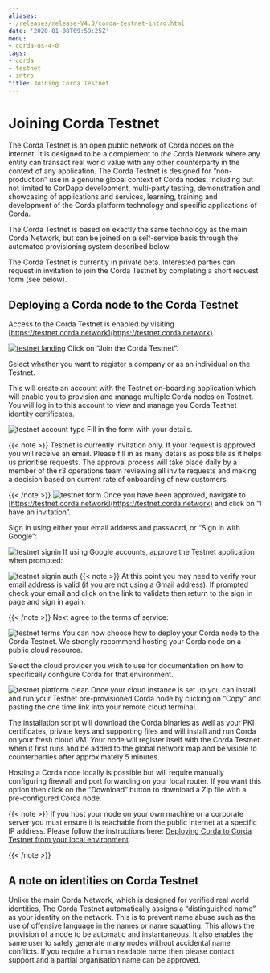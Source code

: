 ```yaml
---
aliases:
- /releases/release-V4.0/corda-testnet-intro.html
date: '2020-01-08T09:59:25Z'
menu:
- corda-os-4-0
tags:
- corda
- testnet
- intro
title: Joining Corda Testnet
---
```



# Joining Corda Testnet


The Corda Testnet is an open public network of Corda nodes on the internet. It is designed to be a complement to *the* Corda Network where any entity can transact real world value with any other counterparty in the context of any application. The Corda Testnet is designed for “non-production” use in a genuine global context of Corda nodes, including but not limited to CorDapp development, multi-party testing, demonstration and showcasing of applications and services, learning, training and development of the Corda platform technology and specific applications of Corda.

The Corda Testnet is based on exactly the same technology as the main Corda Network, but can be joined on a self-service basis through the automated provisioning system described below.

The Corda Testnet is currently in private beta. Interested parties can request in invitation to join the Corda Testnet by completing a short request form (see below).


## Deploying a Corda node to the Corda Testnet

Access to the Corda Testnet is enabled by visiting [https://testnet.corda.network](https://testnet.corda.network).

[![testnet landing](/en/images/testnet-landing.png "testnet landing")](https://testnet.corda.network)
Click on “Join the Corda Testnet”.

Select whether you want to register a company or as an individual on the Testnet.

This will create an account with the Testnet on-boarding application which will enable you to provision and manage multiple Corda nodes on Testnet. You will log in to this account to view and manage you Corda Testnet identity certificates.

![testnet account type](/en/images/testnet-account-type.png "testnet account type")
Fill in the form with your details.

{{< note >}}
Testnet is currently invitation only. If your request is approved you will receive an email. Please fill in as many details as possible as it helps us prioritise requests. The approval process will take place daily by a member of the r3 operations team reviewing all invite requests and making a decision based on current rate of onboarding of new customers.

{{< /note >}}
![testnet form](/en/images/testnet-form.png "testnet form")
Once you have been approved, navigate to [https://testnet.corda.network](https://testnet.corda.network) and click on “I have an invitation”.

Sign in using either your email address and password, or “Sign in with Google”:

![testnet signin](/en/images/testnet-signin.png "testnet signin")
If using Google accounts, approve the Testnet application when prompted:

![testnet signin auth](/en/images/testnet-signin-auth.png "testnet signin auth")
{{< note >}}
At this point you may need to verify your email address is valid (if you are not using a Gmail address). If prompted check your email and click on the link to validate then return to the sign in page and sign in again.

{{< /note >}}
Next agree to the terms of service:

![testnet terms](/en/images/testnet-terms.png "testnet terms")
You can now choose how to deploy your Corda node to the Corda Testnet. We strongly recommend hosting your Corda node on a public cloud resource.

Select the cloud provider you wish to use for documentation on how to specifically configure Corda for that environment.

![testnet platform clean](/en/images/testnet-platform-clean.png "testnet platform clean")
Once your cloud instance is set up you can install and run your Testnet pre-provisioned Corda node by clicking on “Copy” and pasting the one time link into your remote cloud terminal.

The installation script will download the Corda binaries as well as your PKI certificates, private keys and supporting files and will install and run Corda on your fresh cloud VM. Your node will register itself with the Corda Testnet when it first runs and be added to the global network map and be visible to counterparties after approximately 5 minutes.

Hosting a Corda node locally is possible but will require manually configuring firewall and port forwarding on your local router. If you want this option then click on the “Download” button to download a Zip file with a pre-configured Corda node.

{{< note >}}
If you host your node on your own machine or a corporate server you must ensure it is reachable from the public internet at a specific IP address. Please follow the instructions here: [Deploying Corda to Corda Testnet from your local environment](deploy-locally.md).

{{< /note >}}

## A note on identities on Corda Testnet

Unlike the main Corda Network, which is designed for verified real world identities, The Corda Testnet automatically assigns a “distinguished name” as your identity on the network. This is to prevent name abuse such as the use of offensive language in the names or name squatting. This allows the provision of a node to be automatic and instantaneous. It also enables the same user to safely generate many nodes without accidental name conflicts. If you require a human readable name then please contact support and a partial organisation name can be approved.

